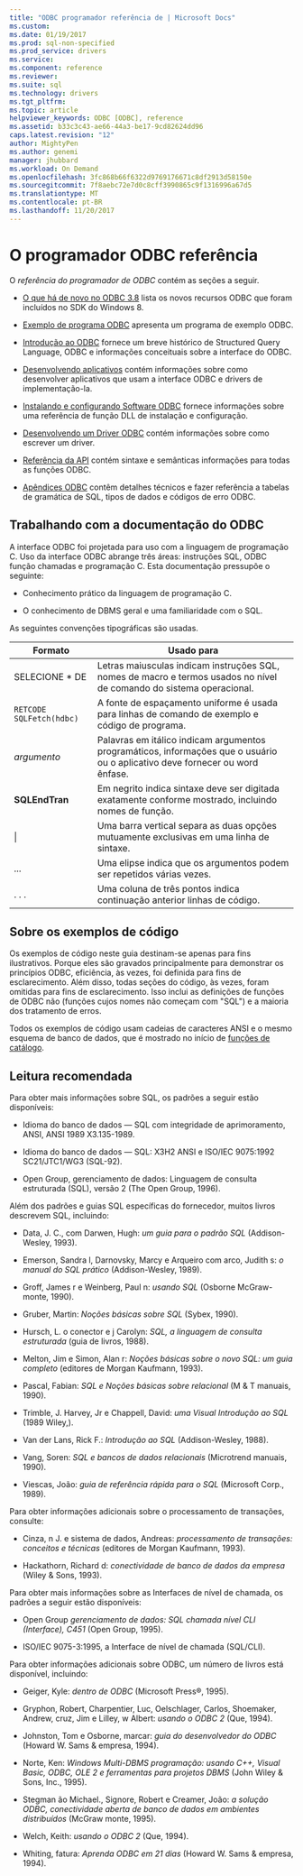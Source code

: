 ```yaml
---
title: "ODBC programador referência de | Microsoft Docs"
ms.custom: 
ms.date: 01/19/2017
ms.prod: sql-non-specified
ms.prod_service: drivers
ms.service: 
ms.component: reference
ms.reviewer: 
ms.suite: sql
ms.technology: drivers
ms.tgt_pltfrm: 
ms.topic: article
helpviewer_keywords: ODBC [ODBC], reference
ms.assetid: b33c3c43-ae66-44a3-be17-9cd82624dd96
caps.latest.revision: "12"
author: MightyPen
ms.author: genemi
manager: jhubbard
ms.workload: On Demand
ms.openlocfilehash: 3fc868b66f6322d9769176671c8df2913d58150e
ms.sourcegitcommit: 7f8aebc72e7d0c8cff3990865c9f1316996a67d5
ms.translationtype: MT
ms.contentlocale: pt-BR
ms.lasthandoff: 11/20/2017
---
```

# <a name="odbc-programmer39s-reference"></a>O programador ODBC referência
O *referência do programador de ODBC* contém as seções a seguir.  
  
-   [O que há de novo no ODBC 3.8](../../odbc/reference/what-s-new-in-odbc-3-8.md) lista os novos recursos ODBC que foram incluídos no SDK do Windows 8.  
  
-   [Exemplo de programa ODBC](../../odbc/reference/sample-odbc-program.md) apresenta um programa de exemplo ODBC.  
  
-   [Introdução ao ODBC](../../odbc/reference/introduction-to-odbc.md) fornece um breve histórico de Structured Query Language, ODBC e informações conceituais sobre a interface do ODBC.  
  
-   [Desenvolvendo aplicativos](../../odbc/reference/develop-app/developing-applications.md) contém informações sobre como desenvolver aplicativos que usam a interface ODBC e drivers de implementação-la.  
  
-   [Instalando e configurando Software ODBC](../../odbc/reference/install/installing-and-configuring-the-odbc-software.md) fornece informações sobre uma referência de função DLL de instalação e configuração.  
  
-   [Desenvolvendo um Driver ODBC](../../odbc/reference/develop-driver/developing-an-odbc-driver.md) contém informações sobre como escrever um driver.  
  
-   [Referência da API](../../odbc/reference/syntax/odbc-reference.md) contém sintaxe e semânticas informações para todas as funções ODBC.  
  
-   [Apêndices ODBC](../../odbc/reference/appendixes/odbc-appendixes.md) contêm detalhes técnicos e fazer referência a tabelas de gramática de SQL, tipos de dados e códigos de erro ODBC.  
  
## <a name="working-with-the-odbc-documentation"></a>Trabalhando com a documentação do ODBC  
 A interface ODBC foi projetada para uso com a linguagem de programação C. Uso da interface ODBC abrange três áreas: instruções SQL, ODBC função chamadas e programação C. Esta documentação pressupõe o seguinte:  
  
-   Conhecimento prático da linguagem de programação C.  
  
-   O conhecimento de DBMS geral e uma familiaridade com o SQL.  
  
 As seguintes convenções tipográficas são usadas.  
  
|Formato|Usado para|  
|------------|--------------|  
|SELECIONE * DE|Letras maiusculas indicam instruções SQL, nomes de macro e termos usados no nível de comando do sistema operacional.|  
|`RETCODE SQLFetch(hdbc)`|A fonte de espaçamento uniforme é usada para linhas de comando de exemplo e código de programa.|  
|*argumento*|Palavras em itálico indicam argumentos programáticos, informações que o usuário ou o aplicativo deve fornecer ou word ênfase.|  
|**SQLEndTran**|Em negrito indica sintaxe deve ser digitada exatamente conforme mostrado, incluindo nomes de função.|  
|&#124;|Uma barra vertical separa as duas opções mutuamente exclusivas em uma linha de sintaxe.|  
|...|Uma elipse indica que os argumentos podem ser repetidos várias vezes.|  
|. . .|Uma coluna de três pontos indica continuação anterior linhas de código.|  
  
## <a name="about-the-code-examples"></a>Sobre os exemplos de código  
 Os exemplos de código neste guia destinam-se apenas para fins ilustrativos. Porque eles são gravados principalmente para demonstrar os princípios ODBC, eficiência, às vezes, foi definida para fins de esclarecimento. Além disso, todas seções do código, às vezes, foram omitidas para fins de esclarecimento. Isso inclui as definições de funções de ODBC não (funções cujos nomes não começam com "SQL") e a maioria dos tratamento de erros.  
  
 Todos os exemplos de código usam cadeias de caracteres ANSI e o mesmo esquema de banco de dados, que é mostrado no início de [funções de catálogo](../../odbc/reference/develop-app/catalog-functions.md).  
  
## <a name="recommended-reading"></a>Leitura recomendada  
 Para obter mais informações sobre SQL, os padrões a seguir estão disponíveis:  
  
-   Idioma do banco de dados — SQL com integridade de aprimoramento, ANSI, ANSI 1989 X3.135-1989.  
  
-   Idioma do banco de dados — SQL: X3H2 ANSI e ISO/IEC 9075:1992 SC21/JTC1/WG3 (SQL-92).  
  
-   Open Group, gerenciamento de dados: Linguagem de consulta estruturada (SQL), versão 2 (The Open Group, 1996).  
  
 Além dos padrões e guias SQL específicas do fornecedor, muitos livros descrevem SQL, incluindo:  
  
-   Data, J. C., com Darwen, Hugh: *um guia para o padrão SQL* (Addison-Wesley, 1993).  
  
-   Emerson, Sandra l, Darnovsky, Marcy e Arqueiro com arco, Judith s: *o manual do SQL prático* (Addison-Wesley, 1989).  
  
-   Groff, James r e Weinberg, Paul n: *usando SQL* (Osborne McGraw-monte, 1990).  
  
-   Gruber, Martin: *Noções básicas sobre SQL* (Sybex, 1990).  
  
-   Hursch, L. o conector e j Carolyn: *SQL, a linguagem de consulta estruturada* (guia de livros, 1988).  
  
-   Melton, Jim e Simon, Alan r: *Noções básicas sobre o novo SQL: um guia completo* (editores de Morgan Kaufmann, 1993).  
  
-   Pascal, Fabian: *SQL e Noções básicas sobre relacional* (M & T manuais, 1990).  
  
-   Trimble, J. Harvey, Jr e Chappell, David: *uma Visual Introdução ao SQL* (1989 Wiley,).  
  
-   Van der Lans, Rick F.: *Introdução ao SQL* (Addison-Wesley, 1988).  
  
-   Vang, Soren: *SQL e bancos de dados relacionais* (Microtrend manuais, 1990).  
  
-   Viescas, João: *guia de referência rápida para o SQL* (Microsoft Corp., 1989).  
  
 Para obter informações adicionais sobre o processamento de transações, consulte:  
  
-   Cinza, n J. e sistema de dados, Andreas: *processamento de transações: conceitos e técnicas* (editores de Morgan Kaufmann, 1993).  
  
-   Hackathorn, Richard d: *conectividade de banco de dados da empresa* (Wiley & Sons, 1993).  
  
 Para obter mais informações sobre as Interfaces de nível de chamada, os padrões a seguir estão disponíveis:  
  
-   Open Group *gerenciamento de dados: SQL chamada nível CLI (Interface), C451* (Open Group, 1995).  
  
-   ISO/IEC 9075-3:1995, a Interface de nível de chamada (SQL/CLI).  
  
 Para obter informações adicionais sobre ODBC, um número de livros está disponível, incluindo:  
  
-   Geiger, Kyle: *dentro de ODBC* (Microsoft Press®, 1995).  
  
-   Gryphon, Robert, Charpentier, Luc, Oelschlager, Carlos, Shoemaker, Andrew, cruz, Jim e Lilley, w Albert: *usando o ODBC 2* (Que, 1994).  
  
-   Johnston, Tom e Osborne, marcar: *guia do desenvolvedor do ODBC* (Howard W. Sams & empresa, 1994).  
  
-   Norte, Ken: *Windows Multi-DBMS programação: usando C++, Visual Basic, ODBC, OLE 2 e ferramentas para projetos DBMS* (John Wiley & Sons, Inc., 1995).  
  
-   Stegman ão Michael., Signore, Robert e Creamer, João: *a solução ODBC, conectividade aberta de banco de dados em ambientes distribuídos* (McGraw monte, 1995).  
  
-   Welch, Keith: *usando o ODBC 2* (Que, 1994).  
  
-   Whiting, fatura: *Aprenda ODBC em 21 dias* (Howard W. Sams & empresa, 1994).
